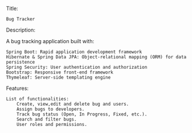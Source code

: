 Title:
    
    Bug Tracker 


Description:

A bug tracking application built with:

    Spring Boot: Rapid application development framework
    Hibernate & Spring Data JPA: Object-relational mapping (ORM) for data persistence
    Spring Security: User authentication and authorization
    Bootstrap: Responsive front-end framework
    Thymeleaf: Server-side templating engine


Features:

    List of functionalities:
        Create, view,edit and delete bug and users.
        Assign bugs to developers.
        Track bug status (Open, In Progress, Fixed, etc.).
        Search and filter bugs.
        User roles and permissions.
